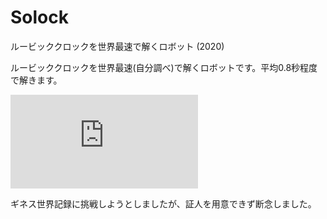 # Solock

ルービッククロックを世界最速で解くロボット (2020)



ルービッククロックを世界最速(自分調べ)で解くロボットです。平均0.8秒程度で解きます。

<div class="youtube">
<iframe src="https://www.youtube.com/embed/jc3e5xadDao" title="YouTube video player" frameborder="0" allow="accelerometer; autoplay; clipboard-write; encrypted-media; gyroscope; picture-in-picture" allowfullscreen></iframe>
</div>


ギネス世界記録に挑戦しようとしましたが、証人を用意できず断念しました。
